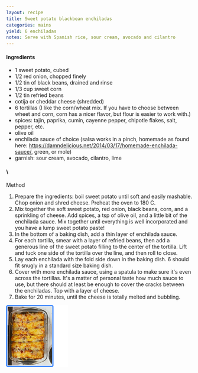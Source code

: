 ```yaml
---
layout: recipe
title: Sweet potato blackbean enchiladas
categories: mains
yield: 6 enchiladas
notes: Serve with Spanish rice, sour cream, avocado and cilantro
---
```

#### Ingredients

* 1 sweet potato, cubed
* 1/2 red onion, chopped finely
* 1/2 tin of black beans, drained and rinse
* 1/3 cup sweet corn
* 1/2 tin refried beans
* cotija or cheddar cheese (shredded)
* 6 tortillas (I like the corn/wheat mix. If you have to choose between wheet and corn, corn has a nicer flavor, but flour is easier to work with.)
* spices: tajin, paprika, cumin, cayenne pepper, chipotle flakes, salt, pepper, etc.
* olive oil
* enchilada sauce of choice (salsa works in a pinch, homemade as found here: https://damndelicious.net/2014/03/17/homemade-enchilada-sauce/, green, or mole)
* garnish: sour cream, avocado, cilantro, lime

#### \
Method

1. Prepare the ingredients: boil sweet potato until soft and easily mashable. Chop onion and shred cheese. Preheat the oven to 180 C.
2. Mix together the soft sweet potato, red onion, black beans, corn, and a sprinkling of cheese. Add spices, a tsp of olive oil, and a little bit of the enchilada sauce. Mix together until everything is well incorporated and you have a lump sweet potato paste!
3. In the bottom of a baking dish, add a thin layer of enchilada sauce. 
4. For each tortilla, smear with a layer of refried beans, then add a generous line of the sweet potato filling to the center of the tortilla. Lift and tuck one side of the tortilla over the line, and then roll to close.
5. Lay each enchilada with the fold side down in the baking dish. 6 should fit snugly in a standard size baking dish. 
6. Cover with more enchilada sauce, using a spatula to make sure it's even across the tortillas. It's a matter of personal taste how much sauce to use, but there should at least be enough to cover the cracks between the enchiladas. Top with a layer of cheese.
7. Bake for 20 minutes, until the cheese is totally melted and bubbling. 

![Enchiladas](/images/enchiladas.png)